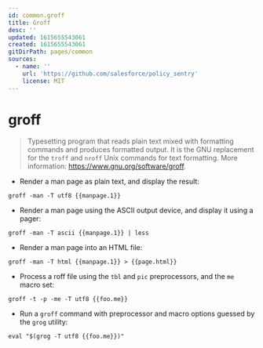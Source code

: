 ```yaml
---
id: common.groff
title: Groff
desc: ''
updated: 1615655543061
created: 1615655543061
gitDirPath: pages/common
sources:
  - name: ''
    url: 'https://github.com/salesforce/policy_sentry'
    license: MIT
---
```

# groff

> Typesetting program that reads plain text mixed with formatting commands and produces formatted output.
> It is the GNU replacement for the `troff` and `nroff` Unix commands for text formatting.
> More information: <https://www.gnu.org/software/groff>.

- Render a man page as plain text, and display the result:

`groff -man -T utf8 {{manpage.1}}`

- Render a man page using the ASCII output device, and display it using a pager:

`groff -man -T ascii {{manpage.1}} | less`

- Render a man page into an HTML file:

`groff -man -T html {{manpage.1}} > {{page.html}}`

- Process a roff file using the `tbl` and `pic` preprocessors, and the `me` macro set:

`groff -t -p -me -T utf8 {{foo.me}}`

- Run a `groff` command with preprocessor and macro options guessed by the `grog` utility:

`eval "$(grog -T utf8 {{foo.me}})"`


